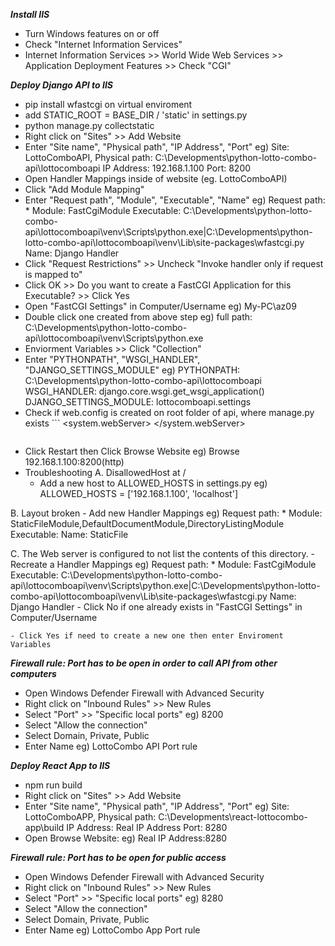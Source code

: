 ___Install IIS___
- Turn Windows features on or off
- Check "Internet Information Services"
- Internet Information Services >> World Wide Web Services >> Application Deployment Features >> Check "CGI"

___Deploy Django API to IIS___
- pip install wfastcgi on virtual enviroment
- add STATIC_ROOT =  BASE_DIR / 'static' in settings.py
- python manage.py collectstatic
- Right click on "Sites" >> Add Website
- Enter "Site name", "Physical path", "IP Address", "Port"
        eg) 
        Site: LottoComboAPI, 
        Physical path: C:\Developments\python-lotto-combo-api\lottocomboapi
        IP Address: 192.168.1.100
        Port: 8200
- Open Handler Mappings inside of website (eg. LottoComboAPI)
- Click "Add Module Mapping"
- Enter "Request path", "Module", "Executable", "Name"
        eg) 
        Request path: *
        Module: FastCgiModule
        Executable: C:\Developments\python-lotto-combo-api\lottocomboapi\venv\Scripts\python.exe|C:\Developments\python-lotto-combo-api\lottocomboapi\venv\Lib\site-packages\wfastcgi.py
        Name: Django Handler
- Click "Request Restrictions" >> Uncheck "Invoke handler only if request is mapped to"
- Click OK >> Do you want to create a FastCGI Application for this Executable? >> Click Yes
- Open "FastCGI Settings" in Computer/Username eg) My-PC\az09
- Double click one created from above step eg) full path: C:\Developments\python-lotto-combo-api\lottocomboapi\venv\Scripts\python.exe
- Enviorment Variables >> Click "Collection"
- Enter "PYTHONPATH", "WSGI_HANDLER", "DJANGO_SETTINGS_MODULE"
        eg)
        PYTHONPATH: C:\Developments\python-lotto-combo-api\lottocomboapi
        WSGI_HANDLER: django.core.wsgi.get_wsgi_application()
        DJANGO_SETTINGS_MODULE: lottocomboapi.settings
- Check if web.config is created on root folder of api, where manage.py exists
        ```
        <?xml version="1.0" encoding="UTF-8"?>
        <configuration>
            <system.webServer>
                <handlers>
                    <add name="Django Handler" path="*" verb="*" modules="FastCgiModule" scriptProcessor="C:\Developments\python-lotto-combo-api\lottocomboapi\venv\Scripts\python.exe|C:\Developments\python-lotto-combo-api\lottocomboapi\venv\Lib\site-packages\wfastcgi.py" resourceType="Unspecified" />
                </handlers>
            </system.webServer>
        </configuration>
    ```
- Click Restart then Click Browse Website eg) Browse 192.168.1.100:8200(http)
- Troubleshooting
A. DisallowedHost at /
    - Add a new host to ALLOWED_HOSTS in settings.py
        eg) ALLOWED_HOSTS = ['192.168.1.100', 'localhost']

B. Layout broken
    - Add new Handler Mappings
        eg) 
            Request path: *
            Module: StaticFileModule,DefaultDocumentModule,DirectoryListingModule
            Executable: 
            Name: StaticFile

C. The Web server is configured to not list the contents of this directory.
    - Recreate a Handler Mappings
        eg) 
            Request path: *
            Module: FastCgiModule
            Executable: C:\Developments\python-lotto-combo-api\lottocomboapi\venv\Scripts\python.exe|C:\Developments\python-lotto-combo-api\lottocomboapi\venv\Lib\site-packages\wfastcgi.py
            Name: Django Handler
    - Click No if one already exists in "FastCGI Settings" in Computer/Username

    - Click Yes if need to create a new one then enter Enviroment Variables

___Firewall rule: Port has to be open in order to call API from other computers___
- Open Windows Defender Firewall with Advanced Security 
- Right click on "Inbound Rules" >> New Rules    
- Select "Port" >> "Specific local ports" eg) 8200
- Select "Allow the connection"       
- Select Domain, Private, Public 
- Enter Name eg) LottoCombo API Port rule

___Deploy React App to IIS___
- npm run build
- Right click on "Sites" >> Add Website
- Enter "Site name", "Physical path", "IP Address", "Port"
        eg) 
        Site: LottoComboAPP, 
        Physical path: C:\Developments\react-lottocombo-app\build
        IP Address: Real IP Address
        Port: 8280
- Open Browse Website: eg) Real IP Address:8280

___Firewall rule: Port has to be open for public access___
- Open Windows Defender Firewall with Advanced Security
- Right click on "Inbound Rules" >> New Rules 
- Select "Port" >> "Specific local ports" eg) 8280
- Select "Allow the connection"       
- Select Domain, Private, Public
- Enter Name eg) LottoCombo App Port rule
